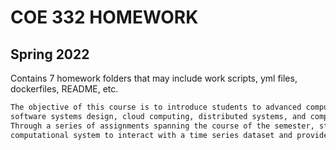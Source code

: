 # COE 332 HOMEWORK
## Spring 2022
Contains 7 homework folders that may include work scripts, yml files, dockerfiles, README, etc.
```BASH
The objective of this course is to introduce students to advanced computing concepts in software engineering,
software systems design, cloud computing, distributed systems, and computational engineering.
Through a series of assignments spanning the course of the semester, students will build a cloud-based,
computational system to interact with a time series dataset and provide a web-accessible interface to their system.
```
